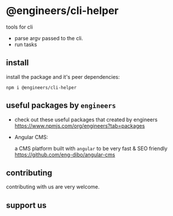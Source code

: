 # @engineers/cli-helper

tools for cli

- parse argv passed to the cli.
- run tasks

## install

install the package and it's peer dependencies:

```
npm i @engineers/cli-helper
```

## useful packages by `engineers`

- check out these useful packages that created by engineers
  https://www.npmjs.com/org/engineers?tab=packages

- Angular CMS:

  a CMS platform built with `angular` to be very fast & SEO friendly
  https://github.com/eng-dibo/angular-cms

## contributing

contributing with us are very welcome.

## support us
